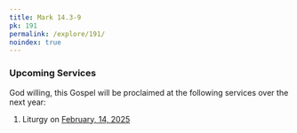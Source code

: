 ```yaml
---
title: Mark 14.3-9
pk: 191
permalink: /explore/191/
noindex: true
---
```


### Upcoming Services

God willing, this Gospel will be proclaimed at the following services over the next year:


1. Liturgy on [February, 14, 2025](https://orthocal.info/readings/gregorian/2025/02/14/)
